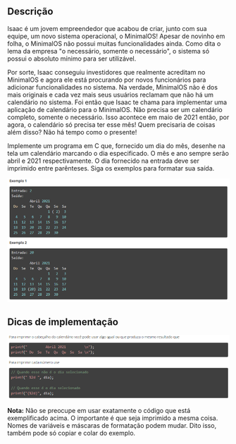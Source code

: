 ## Descrição
Isaac é um jovem empreendedor que acabou de criar, junto com sua equipe, um novo sistema operacional, o MinimalOS! Apesar de novinho em folha, o MinimalOS não possui muitas funcionalidades ainda. Como dita o lema da empresa "o necessário, somente o necessário", o sistema só possui o absoluto mínimo para ser utilizável.

Por sorte, Isaac conseguiu investidores que realmente acreditam no MinimalOS e agora ele está procurando por novos funcionários para adicionar funcionalidades no sistema. Na verdade, MinimalOS não é dos mais originais e cada vez mais seus usuários reclamam que não há um calendário no sistema. Foi então que Isaac te chama para implementar uma aplicação de calendário para o MinimalOS. Não precisa ser um calendário completo, somente o necessário. Isso acontece em maio de 2021 então, por agora, o calendário só precisa ter esse mês! Quem precisaria de coisas além disso? Não há tempo como o presente!


Implemente um programa em C que, fornecido um dia do mês, desenhe na tela um calendário marcando o dia especificado. O mês e ano sempre serão abril e 2021 respectivamente. O dia fornecido na entrada deve ser imprimido entre parênteses. Siga os exemplos para formatar sua saída.

![alt-text](https://github.com/niicao/USP/blob/main/Laborat%C3%B3rio%20de%20ICC%20(Laboratory%20of%20Computer%20Science%20Introduction)/Lista%202%20(Condicional%20%26%20Repeti%C3%A7%C3%A3o)/Calend%C3%A1rio/calendario0.png)

## Dicas de implementação

![alt-text](https://github.com/niicao/USP/blob/main/Laborat%C3%B3rio%20de%20ICC%20(Laboratory%20of%20Computer%20Science%20Introduction)/Lista%202%20(Condicional%20%26%20Repeti%C3%A7%C3%A3o)/Calend%C3%A1rio/calendario1.png)

**Nota:** Não se preocupe em usar exatamente o código que está exemplificado acima. O importante é que seja imprimido a mesma coisa. Nomes de variáveis e máscaras de formatação podem mudar. Dito isso, também pode só copiar e colar do exemplo.
